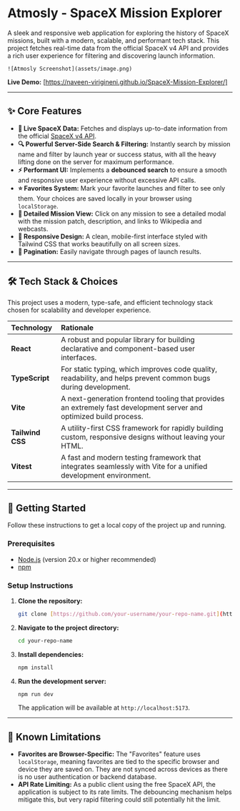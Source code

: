 # Atmosly - SpaceX Mission Explorer

A sleek and responsive web application for exploring the history of SpaceX missions, built with a modern, scalable, and performant tech stack. This project fetches real-time data from the official SpaceX v4 API and provides a rich user experience for filtering and discovering launch information.

`![Atmosly Screenshot](assets/image.png)`

**Live Demo:** [https://naveen-virigineni.github.io/SpaceX-Mission-Explorer/]

---

## ✨ Core Features

- **🚀 Live SpaceX Data:** Fetches and displays up-to-date information from the official [SpaceX v4 API](https://github.com/r-spacex/SpaceX-API/tree/master/docs/v4).
- **🔍 Powerful Server-Side Search & Filtering:** Instantly search by mission name and filter by launch year or success status, with all the heavy lifting done on the server for maximum performance.
- **⚡ Performant UI:** Implements a **debounced search** to ensure a smooth and responsive user experience without excessive API calls.
- **⭐ Favorites System:** Mark your favorite launches and filter to see only them. Your choices are saved locally in your browser using `localStorage`.
- **📄 Detailed Mission View:** Click on any mission to see a detailed modal with the mission patch, description, and links to Wikipedia and webcasts.
- **📱 Responsive Design:** A clean, mobile-first interface styled with Tailwind CSS that works beautifully on all screen sizes.
- **📖 Pagination:** Easily navigate through pages of launch results.

---

## 🛠️ Tech Stack & Choices

This project uses a modern, type-safe, and efficient technology stack chosen for scalability and developer experience.

| Technology | Rationale |
| :--- | :--- |
| **React** | A robust and popular library for building declarative and component-based user interfaces. |
| **TypeScript** | For static typing, which improves code quality, readability, and helps prevent common bugs during development. |
| **Vite** | A next-generation frontend tooling that provides an extremely fast development server and optimized build process. |
| **Tailwind CSS** | A utility-first CSS framework for rapidly building custom, responsive designs without leaving your HTML. |
| **Vitest** | A fast and modern testing framework that integrates seamlessly with Vite for a unified development environment. |

---

## 🚀 Getting Started

Follow these instructions to get a local copy of the project up and running.

### Prerequisites

- [Node.js](https://nodejs.org/) (version 20.x or higher recommended)
- [npm](https://www.npmjs.com/)

### Setup Instructions

1.  **Clone the repository:**
    ```bash
    git clone [https://github.com/your-username/your-repo-name.git](https://github.com/your-username/your-repo-name.git)
    ```

2.  **Navigate to the project directory:**
    ```bash
    cd your-repo-name
    ```

3.  **Install dependencies:**
    ```bash
    npm install
    ```

4.  **Run the development server:**
    ```bash
    npm run dev
    ```
    The application will be available at `http://localhost:5173`.


---

## 🚧 Known Limitations

- **Favorites are Browser-Specific:** The "Favorites" feature uses `localStorage`, meaning favorites are tied to the specific browser and device they are saved on. They are not synced across devices as there is no user authentication or backend database.
- **API Rate Limiting:** As a public client using the free SpaceX API, the application is subject to its rate limits. The debouncing mechanism helps mitigate this, but very rapid filtering could still potentially hit the limit.